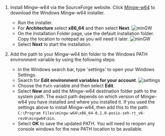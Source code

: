 1. Install Mingw-w64 via the SourceForge website. Click [Mingw-w64](https://sourceforge.net/projects/mingw-w64/files/Toolchains%20targetting%20Win32/Personal%20Builds/mingw-builds/installer/mingw-w64-install.exe/download) to download the Windows Mingw-w64 installer.
	 - Run the installer. 
	 - For  **Architecture**  select  **x86_64**  and then select  **Next**. 
     ![minGW](https://raw.githubusercontent.com/misc-sonchau/dev-tool-tutorials/main/images/minGW_x86.jpg)
	 - On the Installation Folder page, use the default installation folder. Copy the location to notepad as you will need it later. 
     ![minGW](https://raw.githubusercontent.com/misc-sonchau/dev-tool-tutorials/main/images/minGW_location.jpg)
	  - Select  **Next**  to start the installation.


2. Add the path to your Mingw-w64 bin folder to the Windows PATH environment variable by using the following steps:
    - In the Windows search bar, type 'settings' to open your Windows Settings.
    - Search for **Edit environment variables for your account**.
      ![settings](https://raw.githubusercontent.com/misc-sonchau/dev-tool-tutorials/main/images/windows_settings.jpg)
    - Choose the `Path` variable and then select **Edit**.
    - Select **New** and add the Mingw-w64 destination folder path to the system path. The exact path depends on which version of Mingw-w64 you have installed and where you installed it. If you used the settings above to install Mingw-w64, then add this to the path: `C:\Program Files\mingw-w64\x86_64-8.1.0-posix-seh-rt_v6-rev0\mingw64\bin`.
    - Select **OK** to save the updated PATH. You will need to reopen any console windows for the new PATH location to be available.